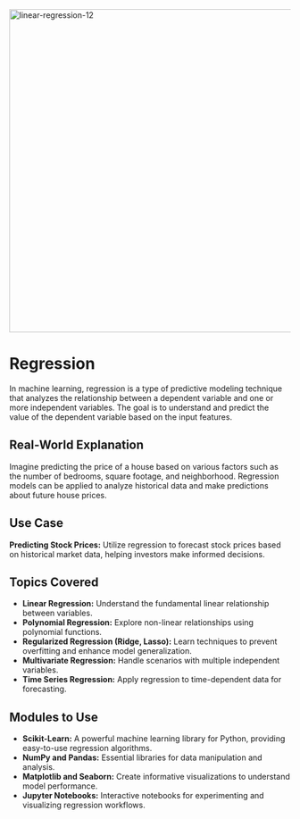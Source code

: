 <img width="579" alt="linear-regression-12" src="https://github.com/Aravind8281/Regression/assets/95999211/e97917bf-ab18-4a36-8f6c-dd1b36bd5a22">
  
# Regression
  
In machine learning, regression is a type of predictive modeling technique that analyzes the relationship between a dependent variable and one or more independent variables. The goal is to understand and predict the value of the dependent variable based on the input features.
 
## Real-World Explanation 
  
Imagine predicting the price of a house based on various factors such as the number of bedrooms, square footage, and neighborhood. Regression models can be applied to analyze historical data and make predictions about future house prices.

## Use Case 

**Predicting Stock Prices:** Utilize regression to forecast stock prices based on historical market data, helping investors make informed decisions.

## Topics Covered

- **Linear Regression:** Understand the fundamental linear relationship between variables.
- **Polynomial Regression:** Explore non-linear relationships using polynomial functions.
- **Regularized Regression (Ridge, Lasso):** Learn techniques to prevent overfitting and enhance model generalization.
- **Multivariate Regression:** Handle scenarios with multiple independent variables.
- **Time Series Regression:** Apply regression to time-dependent data for forecasting.

## Modules to Use

- **Scikit-Learn:** A powerful machine learning library for Python, providing easy-to-use regression algorithms.
- **NumPy and Pandas:** Essential libraries for data manipulation and analysis.
- **Matplotlib and Seaborn:** Create informative visualizations to understand model performance.
- **Jupyter Notebooks:** Interactive notebooks for experimenting and visualizing regression workflows.
